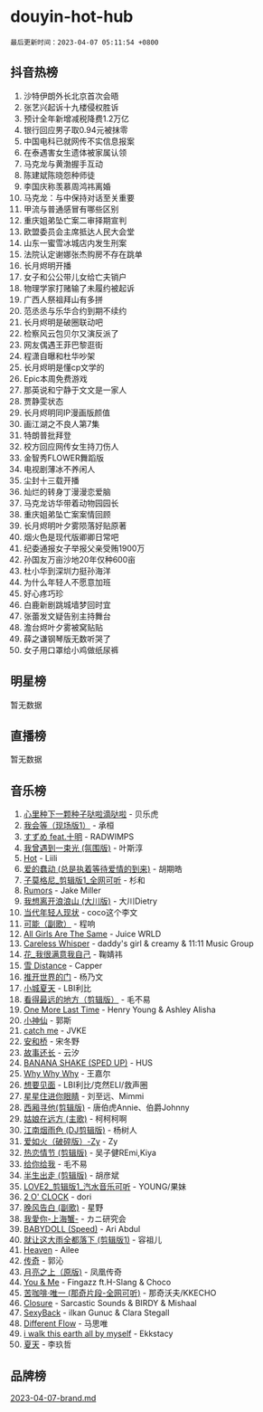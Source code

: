 # douyin-hot-hub

`最后更新时间：2023-04-07 05:11:54 +0800`

## 抖音热榜

1. 沙特伊朗外长北京首次会晤
1. 张艺兴起诉十九楼侵权胜诉
1. 预计全年新增减税降费1.2万亿
1. 银行回应男子取0.94元被抹零
1. 中国电科已就网传不实信息报案
1. 在泰遇害女生遗体被家属认领
1. 马克龙与黄渤握手互动
1. 陈建斌陈晓怨种师徒
1. 李国庆称羡慕周鸿祎离婚
1. 马克龙：与中保持对话至关重要
1. 甲流与普通感冒有哪些区别
1. 重庆姐弟坠亡案二审择期宣判
1. 欧盟委员会主席抵达人民大会堂
1. 山东一蜜雪冰城店内发生刑案
1. 法院认定谢娜张杰购房不存在跳单
1. 长月烬明开播
1. 女子和公公带儿女给亡夫销户
1. 物理学家打赌输了未履约被起诉
1. 广西人祭祖拜山有多拼
1. 范丞丞与乐华合约到期不续约
1. 长月烬明是破圈联动吧
1. 检察风云包贝尔又演反派了
1. 网友偶遇王菲巴黎逛街
1. 程潇自曝和杜华吵架
1. 长月烬明是懂cp文学的
1. Epic本周免费游戏
1. 那英说和宁静于文文是一家人
1. 贾静雯状态
1. 长月烬明同IP漫画版颜值
1. 画江湖之不良人第7集
1. 特朗普批拜登
1. 校方回应网传女生持刀伤人
1. 金智秀FLOWER舞蹈版
1. 电视剧薄冰不养闲人
1. 尘封十三载开播
1. 灿烂的转身丁漫漫恋爱脑
1. 马克龙访华带着动物园园长
1. 重庆姐弟坠亡案案情回顾
1. 长月烬明叶夕雾陨落好贴原著
1. 烟火色是现代版卿卿日常吧
1. 纪委通报女子举报父亲受贿1900万
1. 孙国友万亩沙地20年仅种600亩
1. 杜小华到深圳力挺孙海洋
1. 为什么年轻人不愿意加班
1. 好心疼巧珍
1. 白鹿新剧跳城墙梦回时宜
1. 张蕾发文疑告别主持舞台
1. 澹台烬叶夕雾被窝贴贴
1. 薛之谦钢琴版无数听哭了
1. 女子用口罩给小鸡做纸尿裤

## 明星榜

暂无数据

## 直播榜

暂无数据

## 音乐榜

1. [心里种下一颗种子哒啦滴哒啦]() - 贝乐虎
1. [我会等（现场版1）]() - 承桓
1. [すずめ feat.十明]() - RADWIMPS
1. [我曾遇到一束光 (氛围版)]() - 叶斯淳
1. [Hot](https://sf6-cdn-tos.douyinstatic.com/obj/tos-cn-ve-2774/a63be641febf4335a8996c8a877dee1c) - Liili
1. [爱的蠢动 (总是执着等待爱情的到来)](https://sf3-cdn-tos.douyinstatic.com/obj/tos-cn-ve-2774/osB9AW8xohlGrsNUX9GNAfK4bzdzSxIPVq7gIw) - 胡期皓
1. [子莫格尼_剪辑版1_全网可听](https://sf3-cdn-tos.douyinstatic.com/obj/tos-cn-ve-2774/okgjBiZZDqmeFfACngDQ48okZJ9knBMDtbwo8Q) - 杉和
1. [Rumors](https://sf6-cdn-tos.douyinstatic.com/obj/tos-cn-ve-2774/o81jReDoQBgklaFbYp8Qo44ZAUKfktC4nBFZTy) - Jake Miller
1. [我想离开浪浪山 (大川版)]() - 大川Dietry
1. [当代年轻人现状]() - coco这个李文
1. [可能（副歌）](https://sf6-cdn-tos.douyinstatic.com/obj/tos-cn-ve-2774/cde1731888894259b333569393c2fb51) - 程响
1. [All Girls Are The Same]() - Juice WRLD
1. [Careless Whisper](https://sf3-cdn-tos.douyinstatic.com/obj/tos-cn-ve-2774/21704ef7a1204caeaad8d60c78671a06) - daddy's girl & creamy & 11:11 Music Group
1. [花_我很满意我自己](https://sf6-cdn-tos.douyinstatic.com/obj/tos-cn-ve-2774/o4zXRD9QFb0odJPH21g8DzRfQCsbZd9fOAnXaf) - 鞠婧祎
1. [雪 Distance](https://sf6-cdn-tos.douyinstatic.com/obj/tos-cn-ve-2774/oEC6ofzrsWAXLUBquIhIKiABUGbwVL0QByNUyw) - Capper
1. [推开世界的门]() - 杨乃文
1. [小城夏天]() - LBI利比
1. [看得最远的地方（剪辑版）](https://sf3-cdn-tos.douyinstatic.com/obj/tos-cn-ve-2774/7e3cdc91401846d0a5a08ac34c7105ad) - 毛不易
1. [One More Last Time](https://sf3-cdn-tos.douyinstatic.com/obj/tos-cn-ve-2774/oAzTlo0LUAdCAIhjktsKWcLAEUKmZwGcOoB1fy) - Henry Young & Ashley Alisha
1. [小神仙]() - 郭斯
1. [catch me]() - JVKE
1. [安和桥]() - 宋冬野
1. [故事还长]() - 云汐
1. [BANANA SHAKE (SPED UP)](https://sf3-cdn-tos.douyinstatic.com/obj/tos-cn-ve-2774/oIBd1j8BIJJhtEfZb6UOHOCQAhgtpYA3EPeILz) - HUS
1. [Why Why Why]() - 王嘉尔
1. [想要见面]() - LBI利比/克然ELI/救声圈
1. [星星住进你眼睛]() - 刘至远、Mimmi
1. [西厢寻他(剪辑版)](https://sf6-cdn-tos.douyinstatic.com/obj/tos-cn-ve-2774/oUsAVfAQKlRNxEv5qxvIB8o5qmIWUcXbzJKJhw) - 唐伯虎Annie、伯爵Johnny
1. [姑娘在远方 (主歌)]() - 柯柯柯啊
1. [江南烟雨色 (DJ剪辑版)](https://sf6-cdn-tos.douyinstatic.com/obj/tos-cn-ve-2774/ocle8PKQeJ58Dcq2aAnTAgIqwAz6EFs4HoNCKe) - 杨树人
1. [爱如火（破碎版）-Zy]() - Zy
1. [热恋情节 (剪辑版)]() - 吴子健REmi,Kiya
1. [给你给我]() - 毛不易
1. [半生出走 (剪辑版)]() - 胡彦斌
1. [LOVE2_剪辑版1_汽水音乐可听]() - YOUNG/果妹
1. [2 O' CLOCK](https://sf6-cdn-tos.douyinstatic.com/obj/tos-cn-ve-2774/3565890a419c4ad8aa3481fc03437bcf) - dori
1. [晚风告白 (副歌)]() - 星野
1. [我愛你-上海蟹-](https://sf6-cdn-tos.douyinstatic.com/obj/tos-cn-ve-2774/7cc6d91d8fb54e6194eabea288d60d9f) - カニ研究会
1. [BABYDOLL (Speed)](https://sf6-cdn-tos.douyinstatic.com/obj/tos-cn-ve-2774/f86004ee955c490ab8477e6ba7ca5859) - Ari Abdul
1. [就让这大雨全都落下 (剪辑版1)]() - 容祖儿
1. [Heaven](https://sf6-cdn-tos.douyinstatic.com/obj/tos-cn-ve-2774/oYeNfUaiKKP4umZfAh40h7AP623iAXfHG1F2HQ) - Ailee
1. [传奇]() - 郭沁
1. [月亮之上（原版)]() - 凤凰传奇
1. [You & Me]() - Fingazz ft.H-Slang & Choco
1. [苦咖啡·唯一 (那奇片段-全网可听)]() - 那奇沃夫/KKECHO
1. [Closure](https://sf6-cdn-tos.douyinstatic.com/obj/tos-cn-ve-2774/84f7422b29f94b78a5f3b0386275db35) - Sarcastic Sounds & BIRDY & Mishaal
1. [SexyBack](https://sf6-cdn-tos.douyinstatic.com/obj/tos-cn-ve-2774/198758899dd54359be21c9bf47326c90) - ilkan Gunuc & Clara Stegall
1. [Different Flow]() - 马思唯
1. [i walk this earth all by myself](https://sf6-cdn-tos.douyinstatic.com/obj/tos-cn-ve-2774/c751e38547b548b389ff6e1b9203b1de) - Ekkstacy
1. [夏天]() - 李玖哲

## 品牌榜

[2023-04-07-brand.md](2023-04-07-brand.md)
